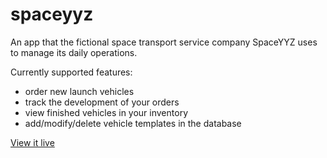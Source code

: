 # spaceyyz
An app that the fictional space transport service company SpaceYYZ uses to manage its daily operations. 

Currently supported features:
* order new launch vehicles
* track the development of your orders
* view finished vehicles in your inventory
* add/modify/delete vehicle templates in the database

[View it live](https://patrick-lafferty.github.io/spaceyyz)

